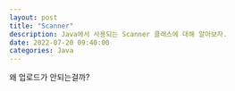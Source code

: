 ```yaml
---
layout: post
title: "Scanner"
description: Java에서 사용되는 Scanner 클래스에 대해 알아보자.
date: 2022-07-20 09:40:00
categories: Java
---
```


왜 업로드가 안되는걸까?




